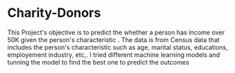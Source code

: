 # Charity-Donors
This Project's objective is to predict the whether a person has income over 50K given the person's characteristic . The data is from Census data that includes the person's characteristic such as age, marital status, educations, employement industry, etc,. I tried different machine learning models and tunning the model to find the best one to predict the outcomes

